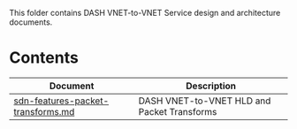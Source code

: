 This folder contains DASH VNET-to-VNET Service design and architecture documents.

# Contents

| Document                                               | Description                                |
| ------------------------------------------------------ | ------------------------------------------ |
| [sdn-features-packet-transforms.md](sdn-features-packet-transforms.md) | DASH VNET-to-VNET HLD and Packet Transforms   |